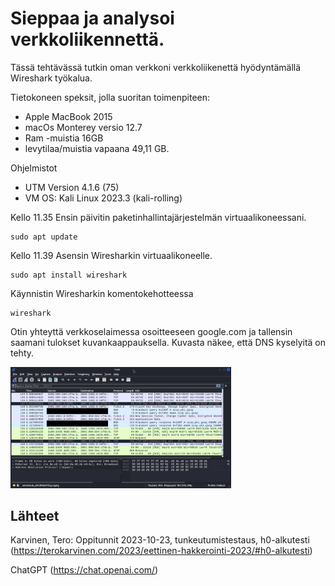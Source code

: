 # Sieppaa ja analysoi verkkoliikennettä.

Tässä tehtävässä tutkin oman verkkoni verkkoliikenettä hyödyntämällä Wireshark työkalua.

Tietokoneen speksit, jolla suoritan toimenpiteen:
- Apple MacBook 2015
- macOs Monterey versio 12.7
- Ram -muistia 16GB
- levytilaa/muistia vapaana 49,11 GB.

Ohjelmistot
- UTM Version 4.1.6 (75)
- VM OS: Kali Linux 2023.3 (kali-rolling)

Kello 11.35
Ensin päivitin paketinhallintajärjestelmän virtuaalikoneessani.

    sudo apt update

Kello 11.39
Asensin Wiresharkin virtuaalikoneelle.

    sudo apt install wireshark

Käynnistin Wiresharkin komentokehotteessa

    wireshark

Otin yhteyttä verkkoselaimessa osoitteeseen google.com ja tallensin saamani tulokset kuvankaappauksella. Kuvasta näkee, että DNS kyselyitä on tehty.

<img src="/images/wire1.png" alt="wire" title="wire" width="70%" height="70%">




## Lähteet

Karvinen, Tero: Oppitunnit 2023-10-23, tunkeutumistestaus, h0-alkutesti (https://terokarvinen.com/2023/eettinen-hakkerointi-2023/#h0-alkutesti)

ChatGPT (https://chat.openai.com/)
